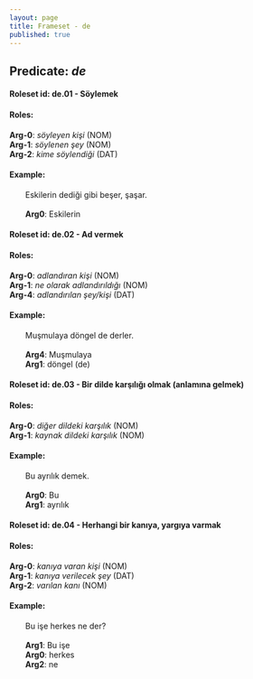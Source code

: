 ```yaml
---
layout: page
title: Frameset - de
published: true
---
```

<h2>Predicate: <i>de</i></h2>
<h4>Roleset id: de.01 - Söylemek<br>
<h4>Roles:</h4>
<b>Arg-0</b>: <i>söyleyen kişi</i>  (NOM) <br>
<b>Arg-1</b>: <i>söylenen şey</i>  (NOM) <br>
<b>Arg-2</b>: <i>kime söylendiği</i>  (DAT) <br>
<h4>Example:</h4>
&emsp;&emsp;Eskilerin dediği gibi beşer, şaşar.<br><br>
&emsp;&emsp;<b>Arg0</b>:  Eskilerin<br>

<h4>Roleset id: de.02 - Ad vermek<br>
<h4>Roles:</h4>
<b>Arg-0</b>: <i>adlandıran kişi</i>  (NOM) <br>
<b>Arg-1</b>: <i>ne olarak adlandırıldığı</i>  (NOM) <br>
<b>Arg-4</b>: <i>adlandırılan şey/kişi</i>  (DAT) <br>
<h4>Example:</h4>
&emsp;&emsp;Muşmulaya döngel de derler.<br><br>
&emsp;&emsp;<b>Arg4</b>:  Muşmulaya<br>
&emsp;&emsp;<b>Arg1</b>:  döngel (de)<br>

<h4>Roleset id: de.03 - Bir dilde karşılığı olmak (anlamına gelmek)<br>
<h4>Roles:</h4>
<b>Arg-0</b>: <i>diğer dildeki karşılık</i>  (NOM) <br>
<b>Arg-1</b>: <i>kaynak dildeki karşılık</i>  (NOM) <br>
<h4>Example:</h4>
&emsp;&emsp;Bu ayrılık demek.<br><br>
&emsp;&emsp;<b>Arg0</b>:  Bu<br>
&emsp;&emsp;<b>Arg1</b>:  ayrılık<br>

<h4>Roleset id: de.04 - Herhangi bir kanıya, yargıya varmak<br>
<h4>Roles:</h4>
<b>Arg-0</b>: <i>kanıya varan kişi</i>  (NOM) <br>
<b>Arg-1</b>: <i>kanıya verilecek şey</i>  (DAT) <br>
<b>Arg-2</b>: <i>varılan kanı</i>  (NOM) <br>
<h4>Example:</h4>
&emsp;&emsp;Bu işe herkes ne der?<br><br>
&emsp;&emsp;<b>Arg1</b>:  Bu işe<br>
&emsp;&emsp;<b>Arg0</b>:  herkes<br>
&emsp;&emsp;<b>Arg2</b>:  ne<br>

